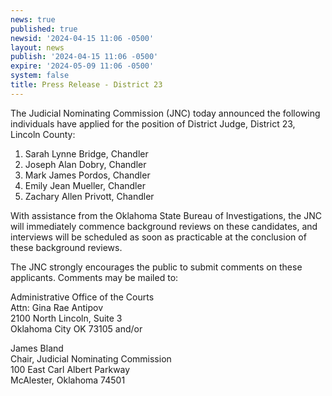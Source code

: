 ```yaml
---
news: true
published: true
newsid: '2024-04-15 11:06 -0500'
layout: news
publish: '2024-04-15 11:06 -0500'
expire: '2024-05-09 11:06 -0500'
system: false
title: Press Release - District 23
---
```

The Judicial Nominating Commission (JNC) today announced the following individuals have applied for
the position of District Judge, District 23, Lincoln County:

1. Sarah Lynne Bridge, Chandler
2. Joseph Alan Dobry, Chandler
3. Mark James Pordos, Chandler
4. Emily Jean Mueller, Chandler
5. Zachary Allen Privott, Chandler

With assistance from the Oklahoma State Bureau of Investigations, the JNC will immediately commence
background reviews on these candidates, and interviews will be scheduled as soon as practicable at the
conclusion of these background reviews.

The JNC strongly encourages the public to submit comments on these applicants. Comments may be
mailed to:

Administrative Office of the Courts  
Attn: Gina Rae Antipov  
2100 North Lincoln, Suite 3  
Oklahoma City OK 73105 and/or  

James Bland  
Chair, Judicial Nominating Commission  
100 East Carl Albert Parkway  
McAlester, Oklahoma 74501
